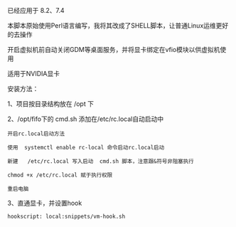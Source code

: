 已经应用于	8.2、7.4	

本脚本原始使用Perl语言编写，我将其改成了SHELL脚本，让普通Linux运维更好的去操作

开启虚拟机前自动关闭GDM等桌面服务，并将显卡绑定在vfio模块以供虚拟机使用

适用于NVIDIA显卡

安装方法：

1、项目按目录结构放在 /opt 下

2、/opt/fifo下的 cmd.sh 添加在/etc/rc.local自动启动中

	开启rc.local启动方法

  	使用  systemctl enable rc-local 命令启动rc.local启动
	
  	新建	 /etc/rc.local 写入启动  cmd.sh 脚本，注意跟&符号非阻塞执行
	
  	chmod +x /etc/rc.local 赋于执行权限
	
  	重启电脑
   
3、直通显卡，并设置hook

  	hookscript: local:snippets/vm-hook.sh
